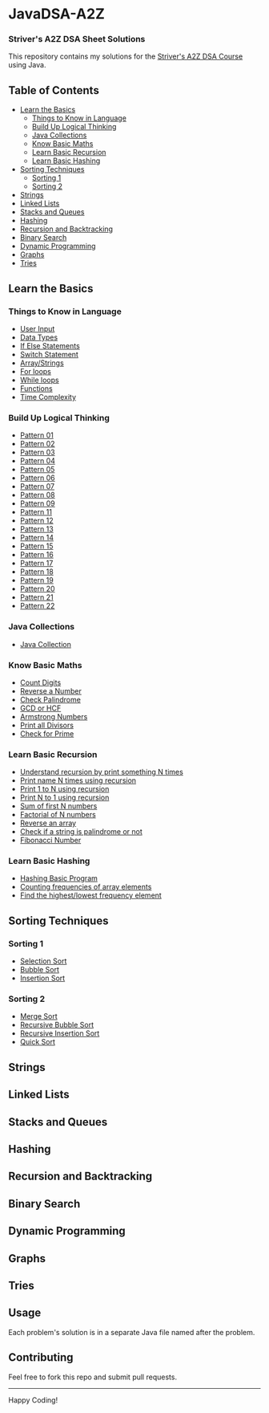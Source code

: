# JavaDSA-A2Z
### Striver's A2Z DSA Sheet Solutions

This repository contains my solutions for the [Striver's A2Z DSA Course](https://takeuforward.org/strivers-a2z-dsa-course/strivers-a2z-dsa-course-sheet-2/) using Java.

## Table of Contents

- [Learn the Basics](#learn-the-basics)
    - [Things to Know in Language](#things-to-know-in-language)
    - [Build Up Logical Thinking](#build-up-logical-thinking)
    - [Java Collections](#java-collections)
    - [Know Basic Maths](#know-basic-maths)
    - [Learn Basic Recursion](#learn-basic-recursion)
    - [Learn Basic Hashing](#learn-basic-hashing)
- [Sorting Techniques](#sorting-techniques)
  - [Sorting 1](#sorting-1)
  - [Sorting 2](#sorting-2)
- [Strings](#strings)
- [Linked Lists](#linked-lists)
- [Stacks and Queues](#stacks-and-queues)
- [Hashing](#hashing)
- [Recursion and Backtracking](#recursion-and-backtracking)
- [Binary Search](#binary-search)
- [Dynamic Programming](#dynamic-programming)
- [Graphs](#graphs)
- [Tries](#tries)

## Learn the Basics

### Things to Know in Language
- [User Input](Step01_LearnTheBasics/Prep01_ThingsToKnowInLanguage/P01_UserInput.java)
- [Data Types](Step01_LearnTheBasics/Prep01_ThingsToKnowInLanguage/P02_DataTypes.java)
- [If Else Statements](Step01_LearnTheBasics/Prep01_ThingsToKnowInLanguage/P03_IfElse.java)
- [Switch Statement](Step01_LearnTheBasics/Prep01_ThingsToKnowInLanguage/P04_SwitchStatement.java)
- [Array/Strings](Step01_LearnTheBasics/Prep01_ThingsToKnowInLanguage/P05_ArraysStrings.java)
- [For loops](Step01_LearnTheBasics/Prep01_ThingsToKnowInLanguage/P06_ForLoop.java)
- [While loops](Step01_LearnTheBasics/Prep01_ThingsToKnowInLanguage/P07_WhileLoop.java)
- [Functions](Step01_LearnTheBasics/Prep01_ThingsToKnowInLanguage/P08_Function.java)
- [Time Complexity](Step01_LearnTheBasics/Prep01_ThingsToKnowInLanguage/P09_TimeComplexity.java)

### Build Up Logical Thinking
- [Pattern 01](Step01_LearnTheBasics/Prep02_BuildUpLogicalThinkingPatterns/Pattern001.java)
- [Pattern 02](Step01_LearnTheBasics/Prep02_BuildUpLogicalThinkingPatterns/Pattern002.java)
- [Pattern 03](Step01_LearnTheBasics/Prep02_BuildUpLogicalThinkingPatterns/Pattern003.java)
- [Pattern 04](Step01_LearnTheBasics/Prep02_BuildUpLogicalThinkingPatterns/Pattern004.java)
- [Pattern 05](Step01_LearnTheBasics/Prep02_BuildUpLogicalThinkingPatterns/Pattern005.java)
- [Pattern 06](Step01_LearnTheBasics/Prep02_BuildUpLogicalThinkingPatterns/Pattern006.java)
- [Pattern 07](Step01_LearnTheBasics/Prep02_BuildUpLogicalThinkingPatterns/Pattern007.java)
- [Pattern 08](Step01_LearnTheBasics/Prep02_BuildUpLogicalThinkingPatterns/Pattern008.java)
- [Pattern 09](Step01_LearnTheBasics/Prep02_BuildUpLogicalThinkingPatterns/Pattern009.java)
- [Pattern 11](Step01_LearnTheBasics/Prep02_BuildUpLogicalThinkingPatterns/Pattern011.java)
- [Pattern 12](Step01_LearnTheBasics/Prep02_BuildUpLogicalThinkingPatterns/Pattern012.java)
- [Pattern 13](Step01_LearnTheBasics/Prep02_BuildUpLogicalThinkingPatterns/Pattern013.java)
- [Pattern 14](Step01_LearnTheBasics/Prep02_BuildUpLogicalThinkingPatterns/Pattern014.java)
- [Pattern 15](Step01_LearnTheBasics/Prep02_BuildUpLogicalThinkingPatterns/Pattern015.java)
- [Pattern 16](Step01_LearnTheBasics/Prep02_BuildUpLogicalThinkingPatterns/Pattern016.java)
- [Pattern 17](Step01_LearnTheBasics/Prep02_BuildUpLogicalThinkingPatterns/Pattern017.java)
- [Pattern 18](Step01_LearnTheBasics/Prep02_BuildUpLogicalThinkingPatterns/Pattern018.java)
- [Pattern 19](Step01_LearnTheBasics/Prep02_BuildUpLogicalThinkingPatterns/Pattern019.java)
- [Pattern 20](Step01_LearnTheBasics/Prep02_BuildUpLogicalThinkingPatterns/Pattern020.java)
- [Pattern 21](Step01_LearnTheBasics/Prep02_BuildUpLogicalThinkingPatterns/Pattern021.java)
- [Pattern 22](Step01_LearnTheBasics/Prep02_BuildUpLogicalThinkingPatterns/Pattern022.java)

### Java Collections
- [Java Collection](Step01_LearnTheBasics/Prep03_JavaCollections/JavaCollections.java)

### Know Basic Maths
- [Count Digits](Step01_LearnTheBasics/Prep04_KnowBasicMaths/P01_CountDigits.java)
- [Reverse a Number](Step01_LearnTheBasics/Prep04_KnowBasicMaths/P02_ReverseInteger.java)
- [Check Palindrome](Step01_LearnTheBasics/Prep04_KnowBasicMaths/P03_CheckPalindrome.java)
- [GCD or HCF](Step01_LearnTheBasics/Prep04_KnowBasicMaths/P04_GcdHcf.java)
- [Armstrong Numbers](Step01_LearnTheBasics/Prep04_KnowBasicMaths/P05_ArmstrongNumber.java)
- [Print all Divisors](Step01_LearnTheBasics/Prep04_KnowBasicMaths/P06_PrintAllDivisors.java)
- [Check for Prime](Step01_LearnTheBasics/Prep04_KnowBasicMaths/P07_CheckPrime.java)

### Learn Basic Recursion
- [Understand recursion by print something N times](Step01_LearnTheBasics/Prep05_BasicRecursion/P01_UnderstandingRecursion.java)
- [Print name N times using recursion](Step01_LearnTheBasics/Prep05_BasicRecursion/P02_NameNTimes.java)
- [Print 1 to N using recursion](Step01_LearnTheBasics/Prep05_BasicRecursion/P03_1toN.java)
- [Print N to 1 using recursion](Step01_LearnTheBasics/Prep05_BasicRecursion/P04_Nto1.java)
- [Sum of first N numbers](Step01_LearnTheBasics/Prep05_BasicRecursion/P05_SumOfN.java)
- [Factorial of N numbers](Step01_LearnTheBasics/Prep05_BasicRecursion/P06_Factorial.java)
- [Reverse an array](Step01_LearnTheBasics/Prep05_BasicRecursion/P07_ReverseArray.java)
- [Check if a string is palindrome or not](Step01_LearnTheBasics/Prep05_BasicRecursion/P08_StringPalindrome.java)
- [Fibonacci Number](Step01_LearnTheBasics/Prep05_BasicRecursion/P09_FibonacciNumber.java)

### Learn Basic Hashing
- [Hashing Basic Program](Step01_LearnTheBasics/Prep06_BasicHashing/P01_Hashing.java)
- [Counting frequencies of array elements](Step01_LearnTheBasics/Prep06_BasicHashing/P02_FrequencyOfElements.java)
- [Find the highest/lowest frequency element](Step01_LearnTheBasics/Prep06_BasicHashing/P03_MaxFrequency.java)


## Sorting Techniques
<!-- Add links to Matrices problems here -->
### Sorting 1
- [Selection Sort](Step02_SortingTechniques/Prep01_Sorting1/P01_SelectionSort.java)
- [Bubble Sort](Step02_SortingTechniques/Prep01_Sorting1/P02_BubbleSort.java)
- [Insertion Sort](Step02_SortingTechniques/Prep01_Sorting1/P03_InsertionSort.java)

### Sorting 2
- [Merge Sort](Step02_SortingTechniques/Prep01_Sorting2/P01_MergeSort.java)
- [Recursive Bubble Sort](Step02_SortingTechniques/Prep01_Sorting2/P02_RecursiveBubbleSort.java)
- [Recursive Insertion Sort](Step02_SortingTechniques/Prep01_Sorting2/P03_RecursiveInsertionSort.java)
- [Quick Sort](Step02_SortingTechniques/Prep01_Sorting2/P04_QuickSort.java)

## Strings
<!-- Add links to Strings problems here -->

## Linked Lists
<!-- Add links to Linked Lists problems here -->

## Stacks and Queues
<!-- Add links to Stacks and Queues problems here -->

## Hashing
<!-- Add links to Hashing problems here -->

## Recursion and Backtracking
<!-- Add links to Recursion and Backtracking problems here -->

## Binary Search
<!-- Add links to Binary Search problems here -->

## Dynamic Programming
<!-- Add links to Dynamic Programming problems here -->

## Graphs
<!-- Add links to Graphs problems here -->

## Tries
<!-- Add links to Tries problems here -->

## Usage

Each problem's solution is in a separate Java file named after the problem.

## Contributing

Feel free to fork this repo and submit pull requests.

---

Happy Coding!
